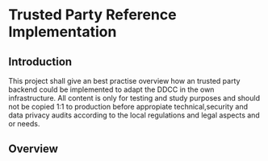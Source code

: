 # Trusted Party Reference Implementation

## Introduction

This project shall give an best practise overview how an trusted party backend could be implemented to adapt the DDCC in the own infrastructure. All content is only for testing and study purposes and should not be copied 1:1 to production before appropiate technical,security and data privacy audits according to the local regulations and legal aspects and or needs. 

## Overview



